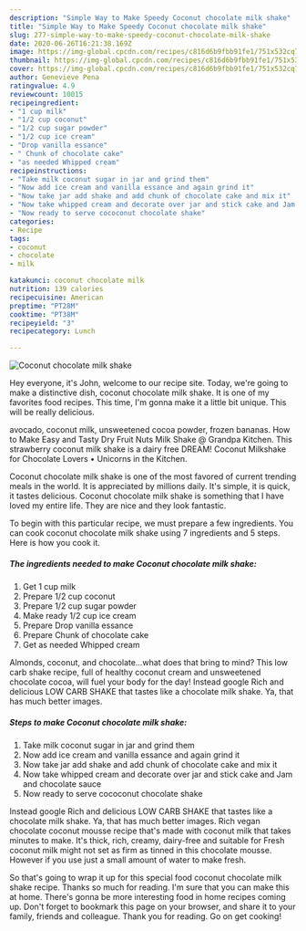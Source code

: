 ```yaml
---
description: "Simple Way to Make Speedy Coconut chocolate milk shake"
title: "Simple Way to Make Speedy Coconut chocolate milk shake"
slug: 277-simple-way-to-make-speedy-coconut-chocolate-milk-shake
date: 2020-06-26T16:21:38.169Z
image: https://img-global.cpcdn.com/recipes/c816d6b9fbb91fe1/751x532cq70/coconut-chocolate-milk-shake-recipe-main-photo.jpg
thumbnail: https://img-global.cpcdn.com/recipes/c816d6b9fbb91fe1/751x532cq70/coconut-chocolate-milk-shake-recipe-main-photo.jpg
cover: https://img-global.cpcdn.com/recipes/c816d6b9fbb91fe1/751x532cq70/coconut-chocolate-milk-shake-recipe-main-photo.jpg
author: Genevieve Pena
ratingvalue: 4.9
reviewcount: 10015
recipeingredient:
- "1 cup milk"
- "1/2 cup coconut"
- "1/2 cup sugar powder"
- "1/2 cup ice cream"
- "Drop vanilla essance"
- " Chunk of chocolate cake"
- "as needed Whipped cream"
recipeinstructions:
- "Take milk coconut sugar in jar and grind them"
- "Now add ice cream and vanilla essance and again grind it"
- "Now take jar add shake and add chunk of chocolate cake and mix it"
- "Now take whipped cream and decorate over jar and stick cake and Jam and chocolate sauce"
- "Now ready to serve cococonut chocolate shake"
categories:
- Recipe
tags:
- coconut
- chocolate
- milk

katakunci: coconut chocolate milk 
nutrition: 139 calories
recipecuisine: American
preptime: "PT28M"
cooktime: "PT38M"
recipeyield: "3"
recipecategory: Lunch

---
```



![Coconut chocolate milk shake](https://img-global.cpcdn.com/recipes/c816d6b9fbb91fe1/751x532cq70/coconut-chocolate-milk-shake-recipe-main-photo.jpg)

Hey everyone, it's John, welcome to our recipe site. Today, we're going to make a distinctive dish, coconut chocolate milk shake. It is one of my favorites food recipes. This time, I'm gonna make it a little bit unique. This will be really delicious.

avocado, coconut milk, unsweetened cocoa powder, frozen bananas. How to Make Easy and Tasty Dry Fruit Nuts Milk Shake @ Grandpa Kitchen. This strawberry coconut milk shake is a dairy free DREAM! Coconut Milkshake for Chocolate Lovers • Unicorns in the Kitchen.

Coconut chocolate milk shake is one of the most favored of current trending meals in the world. It is appreciated by millions daily. It's simple, it is quick, it tastes delicious. Coconut chocolate milk shake is something that I have loved my entire life. They are nice and they look fantastic.


To begin with this particular recipe, we must prepare a few ingredients. You can cook coconut chocolate milk shake using 7 ingredients and 5 steps. Here is how you cook it.

<!--inarticleads1-->

##### The ingredients needed to make Coconut chocolate milk shake:

1. Get 1 cup milk
1. Prepare 1/2 cup coconut
1. Prepare 1/2 cup sugar powder
1. Make ready 1/2 cup ice cream
1. Prepare Drop vanilla essance
1. Prepare  Chunk of chocolate cake
1. Get as needed Whipped cream


Almonds, coconut, and chocolate…what does that bring to mind? This low carb shake recipe, full of healthy coconut cream and unsweetened chocolate cocoa, will fuel your body for the day! Instead google Rich and delicious LOW CARB SHAKE that tastes like a chocolate milk shake. Ya, that has much better images. 

<!--inarticleads2-->

##### Steps to make Coconut chocolate milk shake:

1. Take milk coconut sugar in jar and grind them
1. Now add ice cream and vanilla essance and again grind it
1. Now take jar add shake and add chunk of chocolate cake and mix it
1. Now take whipped cream and decorate over jar and stick cake and Jam and chocolate sauce
1. Now ready to serve cococonut chocolate shake


Instead google Rich and delicious LOW CARB SHAKE that tastes like a chocolate milk shake. Ya, that has much better images. Rich vegan chocolate coconut mousse recipe that&#39;s made with coconut milk that takes minutes to make. It&#39;s thick, rich, creamy, dairy-free and suitable for Fresh coconut milk might not set as firm as tinned in this chocolate mousse. However if you use just a small amount of water to make fresh. 

So that's going to wrap it up for this special food coconut chocolate milk shake recipe. Thanks so much for reading. I'm sure that you can make this at home. There's gonna be more interesting food in home recipes coming up. Don't forget to bookmark this page on your browser, and share it to your family, friends and colleague. Thank you for reading. Go on get cooking!
